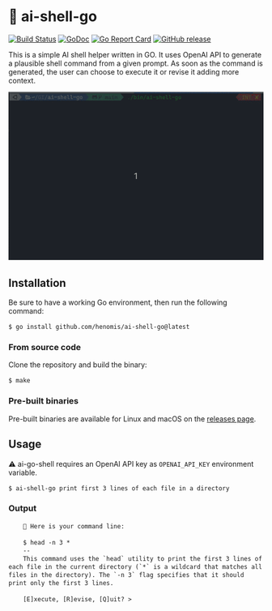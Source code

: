 # 🤖 ai-shell-go

[![Build Status](https://github.com/henomis/ai-shell-go/actions/workflows/release.yml/badge.svg?branch=main)](https://github.com/henomis/ai-shell-go/actions/workflows/release.yml?query=branch%3Amain) [![GoDoc](https://godoc.org/github.com/henomis/ai-shell-go?status.svg)](https://godoc.org/github.com/henomis/ai-shell-go) [![Go Report Card](https://goreportcard.com/badge/github.com/henomis/ai-shell-go)](https://goreportcard.com/report/github.com/henomis/ai-shell-go) [![GitHub release](https://img.shields.io/github/release/henomis/ai-shell-go.svg)](https://github.com/henomis/ai-shell-go/releases)

This is a simple AI shell helper written in GO. It uses OpenAI API to generate a plausible shell command from a given prompt.
As soon as the command is generated, the user can choose to execute it or revise it adding more context.



![ai-shell-go](screen.gif)

## Installation
Be sure to have a working Go environment, then run the following command:

```
$ go install github.com/henomis/ai-shell-go@latest
```

### From source code

Clone the repository and build the binary:

```
$ make
```

### Pre-built binaries

Pre-built binaries are available for Linux and macOS on the [releases page](https://github.com/henomis/ai-shell-go/releases/latest).



## Usage

⚠️ ai-go-shell requires an OpenAI API key as `OPENAI_API_KEY` environment variable.


```
$ ai-shell-go print first 3 lines of each file in a directory
```

### Output

```
    🤖 Here is your command line:

    $ head -n 3 *
    --
    This command uses the `head` utility to print the first 3 lines of each file in the current directory (`*` is a wildcard that matches all files in the directory). The `-n 3` flag specifies that it should print only the first 3 lines.

    [E]xecute, [R]evise, [Q]uit? > 
```